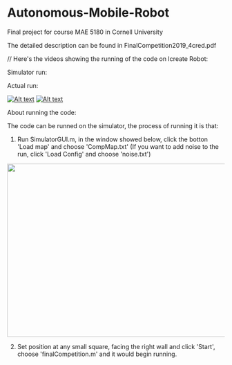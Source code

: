 # Autonomous-Mobile-Robot
Final project for course MAE 5180 in Cornell University

The detailed description can be found in FinalCompetition2019_4cred.pdf

//
Here's the videos showing the running of the code on Icreate Robot:

Simulator run:

Actual run:

[![Alt text](https://img.youtube.com/vi/b-WA-1NGDR0/0.jpg)](https://www.youtube.com/watch?v=b-WA-1NGDR0&t=2s)
[![Alt text](https://img.youtube.com/vi/VbFSmVNJm8U/0.jpg)](https://www.youtube.com/watch?v=VbFSmVNJm8U&t=1s)


About running the code:

The code can be runned on the simulator, the process of running it is that:

1. Run SimulatorGUI.m, in the window showed below, click the botton 'Load map' and choose 'CompMap.txt' (If you want to add noise to the run, click 'Load Config' and choose 'noise.txt')

<img src="https://user-images.githubusercontent.com/25992217/57349288-888b3b00-7127-11e9-89aa-5d86aa885766.png" width="600" height="400"> 

2. Set position at any small square, facing the right wall and click 'Start', choose 'finalCompetition.m' and it would begin running.
